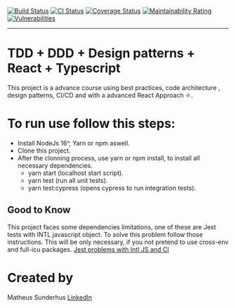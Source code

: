 [![Build Status](https://app.travis-ci.com/sunderhus/CleanReact.svg?branch=master)](https://app.travis-ci.com/sunderhus/CleanReact)
[![CI Status](https://github.com/sunderhus/CleanReact/actions/workflows/main.yaml/badge.svg)](https://github.com/sunderhus/CleanReact/actions/workflows/main.yaml)
[![Coverage Status](https://coveralls.io/repos/github/sunderhus/CleanReact/badge.svg?branch=master)](https://coveralls.io/github/sunderhus/CleanReact?branch=master)
[![Maintainability Rating](https://sonarcloud.io/api/project_badges/measure?project=sunderhus_CleanReact&metric=sqale_rating)](https://sonarcloud.io/summary/new_code?id=sunderhus_CleanReact)
[![Vulnerabilities](https://sonarcloud.io/api/project_badges/measure?project=sunderhus_CleanReact&metric=vulnerabilities)](https://sonarcloud.io/summary/new_code?id=sunderhus_CleanReact)

---

# TDD + DDD + Design patterns + React + Typescript

This project is a advance course using best practices, code architecture , design patterns, CI/CD and with a advanced React Approach ⚛.

# To run use follow this steps:
- Install NodeJs 16^, Yarn or npm aswell.
- Clone this project.
- After the clonning process, use yarn or npm install, to install all necessary dependencies. 
    - yarn start (localhost start script).
    - yarn test (run all unit tests).
    - yarn test:cypress (opens cypress to run integration tests).

## Good to Know
This project faces some dependencies limitations, one of these are Jest tests with INTL javascript object. To solve this problem follow those instructions. This will be only necessary, if you not pretend to use cross-env and full-icu packages.
[Jest problems with Intl JS and CI](https://www.basefactor.com/javascript-es6-intl-not-working-properly-when-running-jest-tests)
# Created by
Matheus Sunderhus [LinkedIn](https://www.linkedin.com/in/matheus-sunderhus/)

